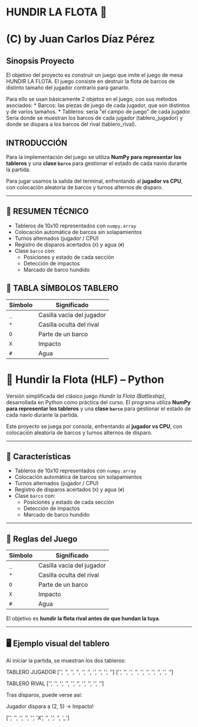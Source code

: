# HUNDIR LA FLOTA 🚢
# (C) by Juan Carlos Díaz Pérez
## Sinopsis Proyecto
El objetivo del proyecto es construir un juego que imite el juego de mesa
HUNDIR LA FLOTA. El juego consiste en destruir la flota de barcos de distinto tamaño del jugador contrario para ganarlo.

Para ello se usan básicamente 2 objetos en el juego, con sus métodos asociados:
    * Barcos: las piezas de juego de cada jugador, que son distintos y de varios tamaños.
    * Tableros: sería "el campo de juego" de cada jugador. Sería donde se muestran los barcos de cada jugador (tablero_jugador) y donde se dispara a los barcos del rival (tablero_rival).

## INTRODUCCIÓN

Para la implementación del juego se utiliza **NumPy para representar los tableros** y una **clase `barco`** para gestionar el estado de cada navío durante la partida.

Para jugar usamos la salida del terminal, enfrentando al **jugador vs CPU**, con colocación aleatoria de barcos y turnos alternos de disparo.

---

## 📌 RESUMEN TÉCNICO

- Tableros de 10x10 representados con `numpy.array`
- Colocación automática de barcos sin solapamientos
- Turnos alternados (jugador / CPU)
- Registro de disparos acertados (`X`) y agua (`#`)
- Clase `barco` con:
  - Posiciones y estado de cada sección
  - Detección de impactos
  - Marcado de barco hundido

## 🧠 TABLA SÍMBOLOS TABLERO

| Símbolo | Significado |
|---------|------------|
| `_` | Casilla vacía del jugador |
| `*` | Casilla oculta del rival |
| `O` | Parte de un barco |
| `X` | Impacto |
| `#` | Agua |

# 🚢 Hundir la Flota (HLF) – Python

Versión simplificada del clásico juego *Hundir la Flota (Battleship)*, desarrollada en Python como práctica del curso. El programa utiliza **NumPy para representar los tableros** y una **clase `barco`** para gestionar el estado de cada navío durante la partida.

Este proyecto se juega por consola, enfrentando al **jugador vs CPU**, con colocación aleatoria de barcos y turnos alternos de disparo.

---

## 📌 Características

- Tableros de 10x10 representados con `numpy.array`
- Colocación automática de barcos sin solapamientos
- Turnos alternados (jugador / CPU)
- Registro de disparos acertados (`X`) y agua (`#`)
- Clase `barco` con:
  - Posiciones y estado de cada sección
  - Detección de impactos
  - Marcado de barco hundido

---

## 🧠 Reglas del Juego

| Símbolo | Significado |
|---------|------------|
| `_` | Casilla vacía del jugador |
| `*` | Casilla oculta del rival |
| `O` | Parte de un barco |
| `X` | Impacto |
| `#` | Agua |

El objetivo es **hundir la flota rival antes de que hundan la tuya**.

---

## 🖥️ Ejemplo visual del tablero

Al iniciar la partida, se muestran los dos tableros:

TABLERO JUGADOR
['_', '_', '_', '_', '_', '_', '_', '_', '_', '_']
['_', '_', '_', '_', '_', '_', '_', '_', '_', '_']

TABLERO RIVAL
['*', '*', '*', '*', '*', '*', '*', '*', '*', '*']

Tras disparos, puede verse así:

Jugador dispara a (2, 5) → Impacto!

['*', '*', '*', '*', '*', 'X', '*', '*', '*', '*_*']